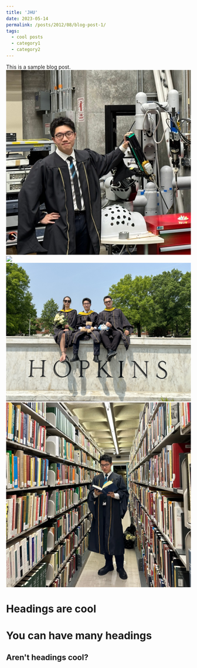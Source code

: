 ```yaml
---
title: 'JHU'
date: 2023-05-14
permalink: /posts/2012/08/blog-post-1/
tags:
  - cool posts
  - category1
  - category2
---
```

This is a sample blog post.
<br/><img src='/images/2023-05-14/IMG_20230917_154430_966.jpg'>
<br/><img src='/images/2023-05-14/mmexport1684954059368.jpg'>
<br/><img src='/images/2023-05-14/mmexport1684954073100.jpg'>
<br/><img src='/images/2023-05-14/IMG_20230524_234046_444.jpg'>

Headings are cool
======

You can have many headings
======

Aren't headings cool?
------